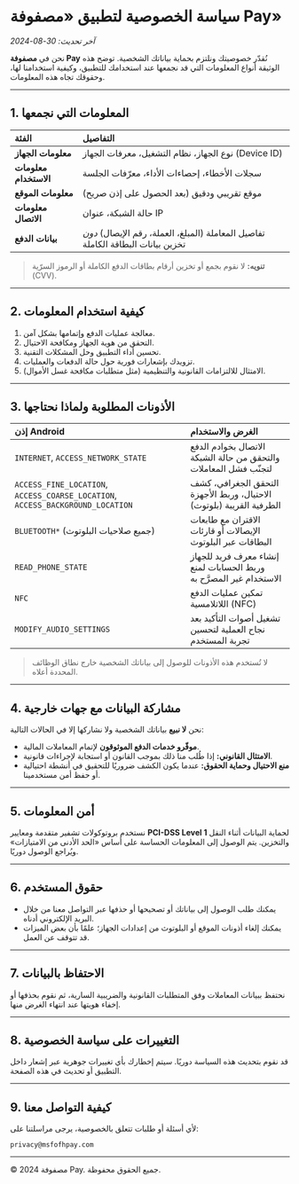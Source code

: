 # سياسة الخصوصية لتطبيق «مصفوفة Pay»

*آخر تحديث: 30-08-2024*

نحن في **مصفوفة Pay** نُقدّر خصوصيتك ونلتزم بحماية بياناتك الشخصية. توضح هذه الوثيقة أنواع المعلومات التي قد نجمعها عند استخدامك للتطبيق، وكيفية استخدامنا لها، وحقوقك تجاه هذه المعلومات.

---

## 1. المعلومات التي نجمعها

| الفئة | التفاصيل |
| :--- | :--- |
| **معلومات الجهاز** | نوع الجهاز، نظام التشغيل، معرفات الجهاز (Device ID) |
| **معلومات الاستخدام** | سجلات الأخطاء، إحصاءات الأداء، معرّفات الجلسة |
| **معلومات الموقع** | موقع تقريبي ودقيق (بعد الحصول على إذن صريح) |
| **معلومات الاتصال** | حالة الشبكة، عنوان IP |
| **بيانات الدفع** | تفاصيل المعاملة (المبلغ، العملة، رقم الإيصال) *دون* تخزين بيانات البطاقة الكاملة |

> **تنويه:** لا نقوم بجمع أو تخزين أرقام بطاقات الدفع الكاملة أو الرموز السرّية (CVV).

---

## 2. كيفية استخدام المعلومات

1. معالجة عمليات الدفع وإتمامها بشكل آمن.
2. التحقق من هوية الجهاز ومكافحة الاحتيال.
3. تحسين أداء التطبيق وحل المشكلات التقنية.
4. تزويدك بإشعارات فورية حول حالة الدفعات والعمليات.
5. الامتثال للالتزامات القانونية والتنظيمية (مثل متطلبات مكافحة غسل الأموال).

---

## 3. الأذونات المطلوبة ولماذا نحتاجها

| إذن Android | الغرض والاستخدام |
| :--- | :--- |
| `INTERNET`, `ACCESS_NETWORK_STATE` | الاتصال بخوادم الدفع والتحقق من حالة الشبكة لتجنّب فشل المعاملات |
| `ACCESS_FINE_LOCATION`, `ACCESS_COARSE_LOCATION`, `ACCESS_BACKGROUND_LOCATION` | التحقق الجغرافي، كشف الاحتيال، وربط الأجهزة الطرفية القريبة (بلوتوث) |
| `BLUETOOTH*` (جميع صلاحيات البلوتوث) | الاقتران مع طابعات الإيصالات أو قارئات البطاقات عبر البلوتوث |
| `READ_PHONE_STATE` | إنشاء معرف فريد للجهاز وربط الحسابات لمنع الاستخدام غير المصرَّح به |
| `NFC` | تمكين عمليات الدفع اللاتلامسية (NFC) |
| `MODIFY_AUDIO_SETTINGS` | تشغيل أصوات التأكيد بعد نجاح العملية لتحسين تجربة المستخدم |

> لا تُستخدم هذه الأذونات للوصول إلى بياناتك الشخصية خارج نطاق الوظائف المحددة أعلاه.

---

## 4. مشاركة البيانات مع جهات خارجية

نحن **لا نبيع** بياناتك الشخصية ولا نشاركها إلا في الحالات التالية:

* **موفّرو خدمات الدفع الموثوقون** لإتمام المعاملات المالية.
* **الامتثال القانوني:** إذا طُلب منا ذلك بموجب القانون أو استجابة لإجراءات قانونية.
* **منع الاحتيال وحماية الحقوق:** عندما يكون الكشف ضروريًا للتحقيق في أنشطة احتيالية أو حفظ أمن مستخدمينا.

---

## 5. أمن المعلومات

نستخدم بروتوكولات تشفير متقدمة ومعايير **PCI-DSS Level 1** لحماية البيانات أثناء النقل والتخزين. يتم الوصول إلى المعلومات الحساسة على أساس «الحد الأدنى من الامتيازات» ويُراجع الوصول دوريًا.

---

## 6. حقوق المستخدم

* يمكنك طلب الوصول إلى بياناتك أو تصحيحها أو حذفها عبر التواصل معنا من خلال البريد الإلكتروني أدناه.
* يمكنك إلغاء أذونات الموقع أو البلوتوث من إعدادات الجهاز؛ علمًا بأن بعض الميزات قد تتوقف عن العمل.

---

## 7. الاحتفاظ بالبيانات

نحتفظ ببيانات المعاملات وفق المتطلبات القانونية والضريبية السارية، ثم نقوم بحذفها أو إخفاء هويتها عند انتهاء الغرض منها.

---

## 8. التغييرات على سياسة الخصوصية

قد نقوم بتحديث هذه السياسة دوريًا. سيتم إخطارك بأي تغييرات جوهرية عبر إشعار داخل التطبيق أو تحديث في هذه الصفحة.

---

## 9. كيفية التواصل معنا

لأي أسئلة أو طلبات تتعلق بالخصوصية، يرجى مراسلتنا على:

```
privacy@msfofhpay.com
```

---

© 2024 مصفوفة Pay. جميع الحقوق محفوظة.
